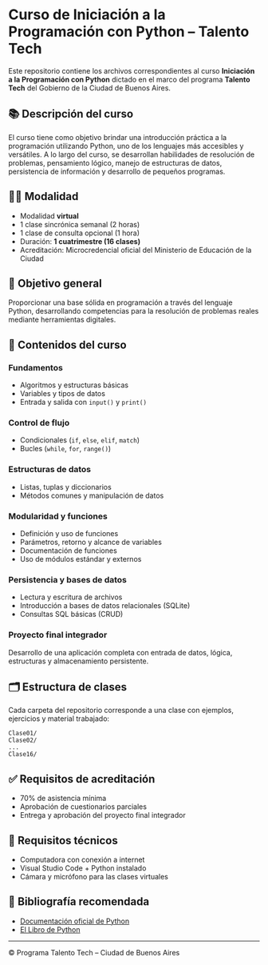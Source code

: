 # Curso de Iniciación a la Programación con Python – Talento Tech

Este repositorio contiene los archivos correspondientes al curso **Iniciación a la Programación con Python** dictado en el marco del programa **Talento Tech** del Gobierno de la Ciudad de Buenos Aires.

## 📚 Descripción del curso

El curso tiene como objetivo brindar una introducción práctica a la programación utilizando Python, uno de los lenguajes más accesibles y versátiles. A lo largo del curso, se desarrollan habilidades de resolución de problemas, pensamiento lógico, manejo de estructuras de datos, persistencia de información y desarrollo de pequeños programas.

## 🧑‍🏫 Modalidad

- Modalidad **virtual**
- 1 clase sincrónica semanal (2 horas)
- 1 clase de consulta opcional (1 hora)
- Duración: **1 cuatrimestre (16 clases)**
- Acreditación: Microcredencial oficial del Ministerio de Educación de la Ciudad

## 🏁 Objetivo general

Proporcionar una base sólida en programación a través del lenguaje Python, desarrollando competencias para la resolución de problemas reales mediante herramientas digitales.

## 🧩 Contenidos del curso

### Fundamentos

- Algoritmos y estructuras básicas
- Variables y tipos de datos
- Entrada y salida con `input()` y `print()`

### Control de flujo

- Condicionales (`if`, `else`, `elif`, `match`)
- Bucles (`while`, `for`, `range()`)

### Estructuras de datos

- Listas, tuplas y diccionarios
- Métodos comunes y manipulación de datos

### Modularidad y funciones

- Definición y uso de funciones
- Parámetros, retorno y alcance de variables
- Documentación de funciones
- Uso de módulos estándar y externos

### Persistencia y bases de datos

- Lectura y escritura de archivos
- Introducción a bases de datos relacionales (SQLite)
- Consultas SQL básicas (CRUD)

### Proyecto final integrador

Desarrollo de una aplicación completa con entrada de datos, lógica, estructuras y almacenamiento persistente.

## 🗂 Estructura de clases

Cada carpeta del repositorio corresponde a una clase con ejemplos, ejercicios y material trabajado:

```
Clase01/
Clase02/
...
Clase16/
```

## ✅ Requisitos de acreditación

- 70% de asistencia mínima
- Aprobación de cuestionarios parciales
- Entrega y aprobación del proyecto final integrador

## 📌 Requisitos técnicos

- Computadora con conexión a internet
- Visual Studio Code + Python instalado
- Cámara y micrófono para las clases virtuales

## 📖 Bibliografía recomendada

- [Documentación oficial de Python](https://docs.python.org/es/3/)
- [El Libro de Python](https://ellibrodepython.com/)

---

© Programa Talento Tech – Ciudad de Buenos Aires
